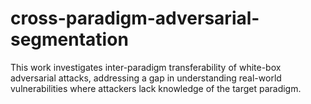 # cross-paradigm-adversarial-segmentation
This work investigates inter-paradigm transferability of white-box adversarial attacks, addressing a gap in understanding real-world vulnerabilities where attackers lack knowledge of the target paradigm.
